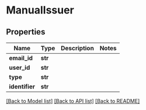 # ManualIssuer

## Properties
Name | Type | Description | Notes
------------ | ------------- | ------------- | -------------
**email_id** | **str** |  | 
**user_id** | **str** |  | 
**type** | **str** |  | 
**identifier** | **str** |  | 

[[Back to Model list]](../README.md#documentation-for-models) [[Back to API list]](../README.md#documentation-for-api-endpoints) [[Back to README]](../README.md)

